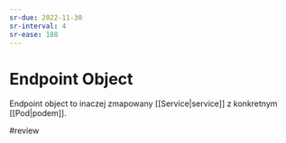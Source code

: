 ```yaml
---
sr-due: 2022-11-30
sr-interval: 4
sr-ease: 188
---
```


# Endpoint Object
Endpoint object to inaczej zmapowany [[Service|service]] z konkretnym [[Pod|podem]].

#review 